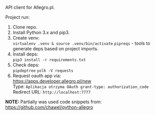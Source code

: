 API client for Allegro.pl.

Project run:
1) Clone repo.
2) Install Python 3.x and pip3.
3) Create venv:\
`virtualenv .venv & source .venv/bin/activate`
`pipreqs` - tools to generate deps based on project imports.
4) Install deps: \
`pip3 install -r requirements.txt`
5) Check deps:\
`pipdeptree`
`yolk -V requests`
6) Request oauth app via:\
https://apps.developer.allegro.pl/new \
Type: `Aplikacja otrzyma OAuth grant-type: authorization_code`\
Redirect URL: `http://localhost:7777`


**NOTE:** Partially was used code snippets from:\
https://github.com/chawel/python-allegro